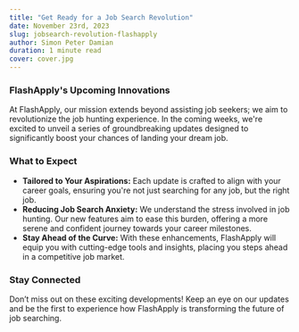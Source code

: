 ```yaml
---
title: "Get Ready for a Job Search Revolution"
date: November 23rd, 2023
slug: jobsearch-revolution-flashapply
author: Simon Peter Damian
duration: 1 minute read
cover: cover.jpg
---
```


### FlashApply's Upcoming Innovations

At FlashApply, our mission extends beyond assisting job seekers; we aim to revolutionize the job hunting experience. In the coming weeks, we're excited to unveil a series of groundbreaking updates designed to significantly boost your chances of landing your dream job.

### What to Expect

- **Tailored to Your Aspirations:** Each update is crafted to align with your career goals, ensuring you're not just searching for any job, but the right job.
- **Reducing Job Search Anxiety:** We understand the stress involved in job hunting. Our new features aim to ease this burden, offering a more serene and confident journey towards your career milestones.
- **Stay Ahead of the Curve:** With these enhancements, FlashApply will equip you with cutting-edge tools and insights, placing you steps ahead in a competitive job market.

### Stay Connected

Don’t miss out on these exciting developments! Keep an eye on our updates and be the first to experience how FlashApply is transforming the future of job searching.
